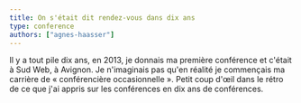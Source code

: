 ```yaml
---
title: On s'était dit rendez-vous dans dix ans
type: conference
authors: ["agnes-haasser"]
---
```


Il y a tout pile dix ans, en 2013, je donnais ma première conférence et c'était à Sud Web, à Avignon. Je n'imaginais pas qu'en réalité je commençais ma carrière de « conférencière occasionnelle ». Petit coup d'œil dans le rétro de ce que j'ai appris sur les conférences en dix ans de conférences.
